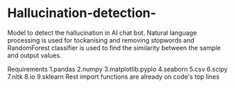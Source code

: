 # Hallucination-detection-
Model to detect the hallucination in AI chat bot.
Natural language processing is used for tockanising and removing stopwords and RandomForest classifier is used to find the similarity between the sample and output values. 

Requirements
1.pandas
2.numpy
3.matplotlib.pyplo
4.seaborn
5.csv
6.scipy
7.nltk
8.io
9.sklearn
Rest import functions are already on code's top lines
